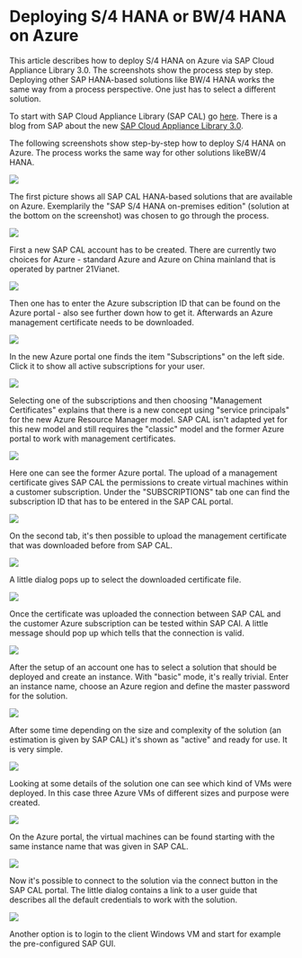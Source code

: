 <properties
    pageTitle="Deploying S/4 HANA or BW/4 HANA on an Azure VM | Azure"
    description="Deploying S/4 HANA or BW/4 HANA on an Azure VM"
    services="virtual-machines-linux"
    documentationcenter=""
    author="hermanndms"
    manager="timlt"
    editor=""
    tags="azure-resource-manager"
    keywords="" />
<tags
    ms.assetid="44bbd2b6-a376-4b5c-b824-e76917117fa9"
    ms.service="virtual-machines-linux"
    ms.devlang="na"
    ms.topic="article"
    ms.tgt_pltfrm="vm-linux"
    ms.workload="infrastructure-services"
    ms.date="09/15/2016"
    wacn.date=""
    ms.author="hermannd" />

# Deploying S/4 HANA or BW/4 HANA on Azure
This article describes how to deploy S/4 HANA on Azure via SAP Cloud Appliance Library 3.0.
The screenshots show the process step by step. Deploying other SAP HANA-based solutions like BW/4 HANA 
works the same way from a process perspective. One just has to select a different solution.

To start with SAP Cloud Appliance Library (SAP CAL) go [here](https://cal.sap.com/). There is a blog from SAP about the new [SAP Cloud Appliance Library 3.0](http://scn.sap.com/community/cloud-appliance-library/blog/2016/05/27/sap-cloud-appliance-library-30-came-with-a-new-user-experience). 

The following screenshots show step-by-step how to deploy S/4 HANA on Azure. The process works the same way for other solutions likeBW/4 HANA.

![](./media/virtual-machines-linux-sap-cal-s4h/s4h-pic-1b.jpg)

The first picture shows all SAP CAL HANA-based solutions that are available on Azure.
Exemplarily the "SAP S/4 HANA on-premises edition" (solution at the bottom on the screenshot) 
was chosen to go through the process.

![](./media/virtual-machines-linux-sap-cal-s4h/s4h-pic-2.jpg)

First a new SAP CAL account has to be created. There are currently two choices for Azure - 
standard Azure and Azure on China mainland that is operated by partner 21Vianet.

![](./media/virtual-machines-linux-sap-cal-s4h/s4h-pic3b.jpg)

Then one has to enter the Azure subscription ID that can be found on the Azure portal - also see
further down how to get it. Afterwards an Azure management certificate needs to be downloaded.

![](./media/virtual-machines-linux-sap-cal-s4h/s4h-pic6b.jpg)

In the new Azure portal one finds the item "Subscriptions" on the left side. Click it to show all
active subscriptions for your user.

![](./media/virtual-machines-linux-sap-cal-s4h/s4h-pic7b.jpg)

Selecting one of the subscriptions and then choosing "Management Certificates" explains that there is
a new concept using "service principals" for the new Azure Resource Manager model.
SAP CAL isn't adapted yet for this new model and still requires the "classic" model and the former
Azure portal to work with management certificates.

![](./media/virtual-machines-linux-sap-cal-s4h/s4h-pic4b.jpg)

Here one can see the former Azure portal. The upload of a management certificate gives SAP CAL the permissions 
to create virtual machines within a customer subscription. Under the "SUBSCRIPTIONS" tab one can find the
subscription ID that has to be entered in the SAP CAL portal.

![](./media/virtual-machines-linux-sap-cal-s4h/s4h-pic5.jpg)

On the second tab, it's then possible to upload the management certificate that was downloaded before
from SAP CAL.

![](./media/virtual-machines-linux-sap-cal-s4h/s4h-pic8.jpg)

A little dialog pops up to select the downloaded certificate file.

![](./media/virtual-machines-linux-sap-cal-s4h/s4h-pic9.jpg)

Once the certificate was uploaded the connection between SAP CAL and the customer Azure subscription
can be tested within SAP CAl. A little message should pop up which tells that the connection is valid.

![](./media/virtual-machines-linux-sap-cal-s4h/s4h-pic10.jpg)

After the setup of an account one has to select a solution that should be deployed and create an instance.
With "basic" mode, it's really trivial. Enter an instance name, choose an Azure region and define the
master password for the solution.

![](./media/virtual-machines-linux-sap-cal-s4h/s4h-pic11.jpg)

After some time depending on the size and complexity of the solution (an estimation is given by SAP CAL) 
it's shown as "active" and ready for use. It is very simple.

![](./media/virtual-machines-linux-sap-cal-s4h/s4h-pic12.jpg)

Looking at some details of the solution one can see which kind of VMs were deployed. In this case three Azure
VMs of different sizes and purpose were created.

![](./media/virtual-machines-linux-sap-cal-s4h/s4h-pic13.jpg)

On the Azure portal, the virtual machines can be found starting with the same instance name that was given
in SAP CAL.

![](./media/virtual-machines-linux-sap-cal-s4h/s4h-pic14b.jpg)

Now it's possible to connect to the solution via the connect button in the SAP CAL portal. The little dialog
contains a link to a user guide that describes all the default credentials to work with the solution.

![](./media/virtual-machines-linux-sap-cal-s4h/s4h-pic15.jpg)

Another option is to login to the client Windows VM and start for example the pre-configured SAP GUI.

